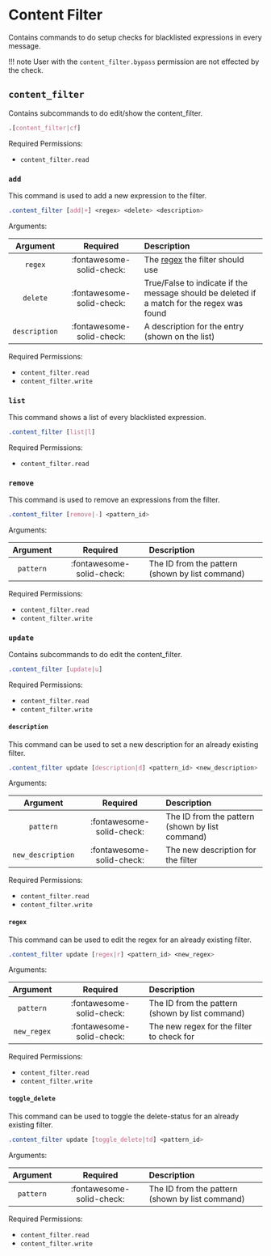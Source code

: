 # Content Filter

Contains commands to do setup checks for blacklisted expressions in every message.

!!! note
    User with the `content_filter.bypass` permission are not effected by the check.


## `content_filter`

Contains subcommands to do edit/show the content_filter. <br>

```css
.[content_filter|cf]
```

Required Permissions:

- `content_filter.read`


### `add`

This command is used to add a new expression to the filter. <br>

```css
.content_filter [add|+] <regex> <delete> <description>
```

Arguments:

|   Argument    |         Required          | Description                                                                                |
|:-------------:|:-------------------------:|:-------------------------------------------------------------------------------------------|
|    `regex`    | :fontawesome-solid-check: | The [regex](https://regex101.com/) the filter should use                                   |
|   `delete`    | :fontawesome-solid-check: | True/False to indicate if the message should be deleted if a match for the regex was found |
| `description` | :fontawesome-solid-check: | A description for the entry (shown on the list)                                            |

Required Permissions:

- `content_filter.read`
- `content_filter.write`


### `list`

This command shows a list of every blacklisted expression. <br>

```css
.content_filter [list|l]
```

Required Permissions:

- `content_filter.read`


### `remove`

This command is used to remove an expressions from the filter. <br>

```css
.content_filter [remove|-] <pattern_id>
```

Arguments:

| Argument  |         Required          | Description                                     |
|:---------:|:-------------------------:|:------------------------------------------------|
| `pattern` | :fontawesome-solid-check: | The ID from the pattern (shown by list command) |

Required Permissions:

- `content_filter.read`
- `content_filter.write`


### `update`

Contains subcommands to do edit the content_filter. <br>

```css
.content_filter [update|u]
```

Required Permissions:

- `content_filter.read`
- `content_filter.write`


#### `description`

This command can be used to set a new description for an already existing filter.

```css
.content_filter update [description|d] <pattern_id> <new_description>
```

Arguments:

|     Argument      |         Required          | Description                                     |
|:-----------------:|:-------------------------:|:------------------------------------------------|
|     `pattern`     | :fontawesome-solid-check: | The ID from the pattern (shown by list command) |
| `new_description` | :fontawesome-solid-check: | The new description for the filter              |

Required Permissions:

- `content_filter.read`
- `content_filter.write`


#### `regex`

This command can be used to edit the regex for an already existing filter.

```css
.content_filter update [regex|r] <pattern_id> <new_regex>
```

Arguments:

|  Argument   |         Required          | Description                                     |
|:-----------:|:-------------------------:|:------------------------------------------------|
|  `pattern`  | :fontawesome-solid-check: | The ID from the pattern (shown by list command) |
| `new_regex` | :fontawesome-solid-check: | The new regex for the filter to check for       |

Required Permissions:

- `content_filter.read`
- `content_filter.write`


#### `toggle_delete`

This command can be used to toggle the delete-status for an already existing filter.

```css
.content_filter update [toggle_delete|td] <pattern_id>
```

Arguments:

| Argument  |         Required          | Description                                     |
|:---------:|:-------------------------:|:------------------------------------------------|
| `pattern` | :fontawesome-solid-check: | The ID from the pattern (shown by list command) |

Required Permissions:

- `content_filter.read`
- `content_filter.write`
